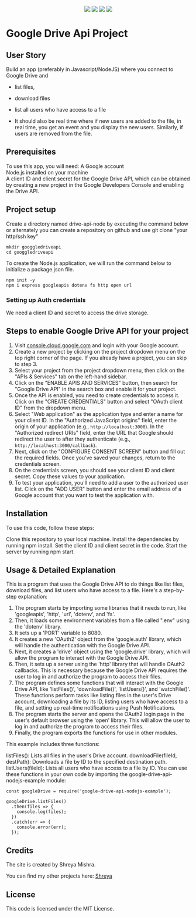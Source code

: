 <p align="center">
    <img src="https://img.shields.io/badge/Javascript-yellow" />
    <img src="https://img.shields.io/badge/express-orange" />
    <img src="https://img.shields.io/badge/dotenv-green" />
    <img src="https://img.shields.io/badge/node.js-blue"/>
  
</p>

# Google Drive Api Project
## User Story
Build an app (preferably in Javascript/NodeJS) where you connect to Google Drive and

* list files,

* download files

* list all users who have access to a file

* It should also be real time where if new users are added to the file, in real time, you get an  event and you display the new users. Similarly, if users are removed from the file.

## Prerequisites
To use this app, you will need:
A Google account\
Node.js installed on your machine\
A client ID and client secret for the Google Drive API, which can be obtained by creating a new project in the Google Developers Console and enabling the Drive API.


## Project setup
   Create a directory named drive-api-node by executing the command below
   or alternately you can create a repository on github and use git clone "your http/ssh key"
   ``` 
   mkdir googgledriveapi
   cd googgledriveapi
   ```
   To create the Node.js application, we will run the command below to initialize a package.json file.
   ```
   npm init -y
   npm i express googleapis dotenv fs http open url
   ```
   ### Setting up Auth credentials
   We need a client ID and secret to access the drive storage.

## Steps to enable Google Drive API for your project
1. Visit [console.cloud.google.com](https://console.cloud.google.com/) and login with your Google account.
2. Create a new project by clicking on the project dropdown menu on the top right corner of the page. If you already have a project, you can skip to step 3.
3. Select your project from the project dropdown menu, then click on the "APIs & Services" tab on the left-hand sidebar.
4. Click on the "ENABLE APIS AND SERVICES" button, then search for "Google Drive API" in the search box and enable it for your project.
5. Once the API is enabled, you need to create credentials to access it. Click on the "CREATE CREDENTIALS" button and select "OAuth client ID" from the dropdown menu.
6. Select "Web application" as the application type and enter a name for your client ID. In the "Authorized JavaScript origins" field, enter the origin of your application (e.g., `http://localhost:3000`). In the "Authorized redirect URIs" field, enter the URL that Google should redirect the user to after they authenticate (e.g., `http://localhost:3000/callback`).
7. Next, click on the "CONFIGURE CONSENT SCREEN" button and fill out the required fields. Once you've saved your changes, return to the credentials screen.
8. On the credentials screen, you should see your client ID and client secret. Copy these values to your application.
9. To test your application, you'll need to add a user to the authorized user list. Click on the "ADD USER" button and enter the email address of a Google account that you want to test the application with.

## Installation
To use this code, follow these steps:

Clone this repository to your local machine.
Install the dependencies by running npm install.
Set the client ID and client secret in the code.
Start the server by running npm start.

## Usage & Detailed Explanation
This is a program that uses the Google Drive API to do things like list files, download files, and list users who have access to a file. Here's a step-by-step explanation:

1. The program starts by importing some libraries that it needs to run, like 'googleapis', 'http', 'url', 'dotenv', and 'fs'.
2. Then, it loads some environment variables from a file called ".env" using the 'dotenv' library.
3. It sets up a 'PORT' variable to 8080.
4. It creates a new 'OAuth2' object from the 'google.auth' library, which will handle the authentication with the Google Drive API.
5. Next, it creates a 'drive' object using the 'google.drive' library, which will allow the program to interact with the Google Drive API.
6. Then, it sets up a server using the 'http' library that will handle OAuth2 callbacks. This is necessary because the Google Drive API requires the user to log in and authorize the program to access their files.
7. The program defines some functions that will interact with the Google Drive API, like 'listFiles()', 'downloadFile()', 'listUsers()', and 'watchFile()'. These functions perform tasks like listing files in the user's Drive account, downloading a file by its ID, listing users who have access to a file, and setting up real-time notifications using Push Notifications.
8. The program starts the server and opens the OAuth2 login page in the user's default browser using the 'open' library. This will allow the user to log in and authorize the program to access their files.
9. Finally, the program exports the functions for use in other modules.


This example includes three functions:

listFiles(): Lists all files in the user's Drive account.
downloadFile(fileId, destPath): Downloads a file by ID to the specified destination path.
listUsers(fileId): Lists all users who have access to a file by ID.
You can use these functions in your own code by importing the google-drive-api-nodejs-example module:

```
const googleDrive = require('google-drive-api-nodejs-example');

googleDrive.listFiles()
  .then(files => {
    console.log(files);
  })
  .catch(err => {
    console.error(err);
  });
  ```

## Credits 
The site is created by Shreya Mishra.
 
You can find my other projects here:  [Shreya](https://github.com/shreyamishra9618)

## License
This code is licensed under the MIT License.






